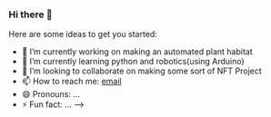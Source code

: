 ### Hi there 👋

Here are some ideas to get you started:

- 🔭 I’m currently working on making an automated plant habitat
- 🌱 I’m currently learning python and robotics(using Arduino)
- 👯 I’m looking to collaborate on making some sort of NFT Project
- 📫 How to reach me: [email️](mailto:sashwatsjain@gmail.com)
- 😄 Pronouns: ...
- ⚡ Fun fact: ...
-->
